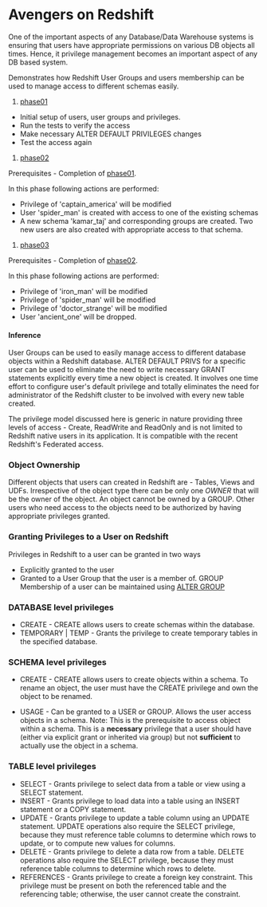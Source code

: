 # Avengers on Redshift
One of the important aspects of any Database/Data Warehouse systems is ensuring that users have appropriate permissions on various DB objects all times.
Hence, it privilege management becomes an important aspect of any DB based system.

Demonstrates how Redshift User Groups and users membership can be used to manage access to different schemas easily.
1. [phase01](./phase01)
  - Initial setup of users, user groups and privileges.
  - Run the tests to verify the access
  - Make necessary ALTER DEFAULT PRIVILEGES changes
  - Test the access again
1. [phase02](./phase02)

  Prerequisites - Completion of [phase01](./phase01).

  In this phase following actions are performed:
  - Privilege of 'captain_america' will be modified
  - User 'spider_man' is created with access to one of the existing schemas
  - A new schema 'kamar_taj' and corresponding groups are created. Two new users are also created with appropriate access to that schema.
1. [phase03](./phase03)

  Prerequisites - Completion of [phase02](./phase02).

  In this phase following actions are performed:
  - Privilege of 'iron_man' will be modified
  - Privilege of 'spider_man' will be modified
  - Privilege of 'doctor_strange' will be modified
  - User 'ancient_one' will be dropped.

#### Inference
User Groups can be used to easily manage access to different database objects within a Redshift database.
ALTER DEFAULT PRIVS for a specific user can be used to eliminate the need to write necessary GRANT statements explicitly every time a new object is created.
It involves one time effort to configure user's default privilege and totally eliminates the need for administrator of the Redshift cluster to be involved with every new table created.

The privilege model discussed here is generic in nature providing three levels of access - Create, ReadWrite and ReadOnly and is not limited to Redshift native users in its application.
It is compatible with the recent Redshift's Federated access.

### Object Ownership
Different objects that users can created in Redshift are - Tables, Views and UDFs. Irrespective of the object type there can be only one *OWNER* that will be the owner of the object.
An object cannot be owned by a GROUP.
Other users who need access to the objects need to be authorized by having appropriate privileges granted.

### Granting Privileges to a User on Redshift
Privileges in Redshift to a user can be granted in two ways
- Explicitly granted to the user
- Granted to a User Group that the user is a member of.
GROUP Membership of a user can be maintained using [ALTER GROUP](https://docs.aws.amazon.com/redshift/latest/dg/r_ALTER_GROUP.html)

### DATABASE level privileges
- CREATE - CREATE allows users to create schemas within the database.
- TEMPORARY | TEMP - Grants the privilege to create temporary tables in the specified database.

### SCHEMA level privileges
- CREATE - CREATE allows users to create objects within a schema. To rename an object, the user must have the CREATE privilege and own the object to be renamed.

- USAGE - Can be granted to a USER or GROUP. Allows the user access objects in a schema.
Note: This is the prerequisite to access object within a schema. This is a **necessary** privilege that a user should have (either via explicit grant or inherited via group) but not **sufficient** to actually use the object in a schema.

### TABLE level privileges
- SELECT - Grants privilege to select data from a table or view using a SELECT statement.
- INSERT - Grants privilege to load data into a table using an INSERT statement or a COPY statement.
- UPDATE - Grants privilege to update a table column using an UPDATE statement. UPDATE operations also require the SELECT privilege, because they must reference table columns to determine which rows to update, or to compute new values for columns.
- DELETE - Grants privilege to delete a data row from a table. DELETE operations also require the SELECT privilege, because they must reference table columns to determine which rows to delete.
- REFERENCES - Grants privilege to create a foreign key constraint. This privilege must be present on both the referenced table and the referencing table; otherwise, the user cannot create the constraint.
